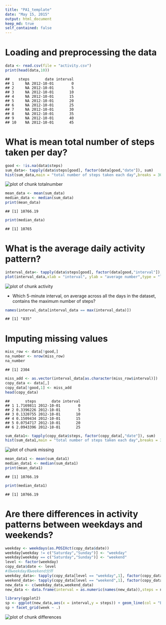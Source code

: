 ```yaml
---
title: "PA1_template"
date: "May 15, 2015"
output: html_document
keep_md: true
self_contained: false
---
```


# Loading and preprocessing the data

```r
data <- read.csv(file = "activity.csv")
print(head(data,10))
```

```
##    steps       date interval
## 1     NA 2012-10-01        0
## 2     NA 2012-10-01        5
## 3     NA 2012-10-01       10
## 4     NA 2012-10-01       15
## 5     NA 2012-10-01       20
## 6     NA 2012-10-01       25
## 7     NA 2012-10-01       30
## 8     NA 2012-10-01       35
## 9     NA 2012-10-01       40
## 10    NA 2012-10-01       45
```

# What is mean total number of steps taken per day?

```r
good <- !is.na(data$steps)
sum_data<- tapply(data$steps[good], factor(data[good,"date"]), sum)
hist(sum_data,main = "total number of steps taken each day",breaks = 30,col = "Blue")
```

![plot of chunk totalnumber](figure/totalnumber-1.png) 

```r
mean_data <- mean(sum_data)
median_data <- median(sum_data)
print(mean_data)
```

```
## [1] 10766.19
```

```r
print(median_data)
```

```
## [1] 10765
```

# What is the average daily activity pattern?

```r
interval_data<- tapply(data$steps[good], factor(data[good,"interval"]), mean)
plot(interval_data,xlab = "interval", ylab = "average number",type = "l",col = "Blue")
```

![plot of chunk activity](figure/activity-1.png) 

+ Which 5-minute interval, on average across all the days in the dataset, contains the maximum number of steps?

```r
names(interval_data[interval_data == max(interval_data)])
```

```
## [1] "835"
```

# Imputing missing values

```r
miss_row <- data[!good,]
na_number <- nrow(miss_row)
na_number
```

```
## [1] 2304
```

```r
miss_add <- as.vector(interval_data[as.character(miss_row$interval)])
copy_data <- data[,]
copy_data[!good,1] <- miss_add
head(copy_data)
```

```
##       steps       date interval
## 1 1.7169811 2012-10-01        0
## 2 0.3396226 2012-10-01        5
## 3 0.1320755 2012-10-01       10
## 4 0.1509434 2012-10-01       15
## 5 0.0754717 2012-10-01       20
## 6 2.0943396 2012-10-01       25
```

```r
sum_data1<- tapply(copy_data$steps, factor(copy_data[,"date"]), sum)
hist(sum_data1,main = "total number of steps taken each day",breaks = 30,col = "Blue")
```

![plot of chunk missing](figure/missing-1.png) 

```r
mean_data1 <- mean(sum_data1)
median_data1 <- median(sum_data1)
print(mean_data1)
```

```
## [1] 10766.19
```

```r
print(median_data1)
```

```
## [1] 10766.19
```

# Are there differences in activity patterns between weekdays and weekends?

```r
weekday <- weekdays(as.POSIXct(copy_data$date))
weekday[weekday != c("Saturday","Sunday")] <- "weekday"
weekday[weekday == c("Saturday","Sunday")] <- "weekend"
level <- factor(weekday)
copy_data$date <- level
#将weekday和weekend分开
weekday_data<- tapply(copy_data[level == "weekday",1], factor(copy_data[level == "weekday","interval"]), mean)
weekend_data<- tapply(copy_data[level == "weekend",1], factor(copy_data[level == "weekend","interval"]), mean)
new_data <- c(weekday_data,weekend_data)
new_data <- data.frame(interval = as.numeric(names(new_data)),steps = new_data,week = c(rep("weekday",length(weekday_data)),rep("weekend",length(weekend_data))))

library(ggplot2)
sp <- ggplot(new_data,aes(x = interval,y = steps)) + geom_line(col = "Blue") 
sp + facet_grid(week ~ .)
```

![plot of chunk differences](figure/differences-1.png) 


